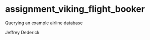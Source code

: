 assignment_viking_flight_booker
===============================

Querying an example airline database

Jeffrey Dederick

